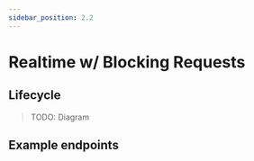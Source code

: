 ```yaml
---
sidebar_position: 2.2
---
```


# Realtime w/ Blocking Requests

## Lifecycle

> TODO: Diagram

## Example endpoints

